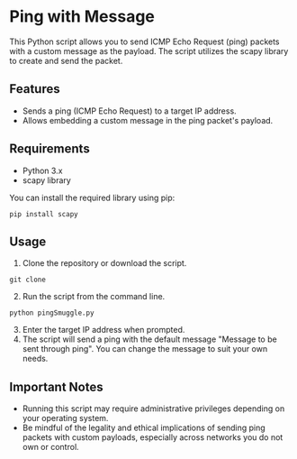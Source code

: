 # Ping with Message
This Python script allows you to send ICMP Echo Request (ping) packets with a custom message as the payload. The script utilizes the scapy library to create and send the packet.

## Features
- Sends a ping (ICMP Echo Request) to a target IP address.
- Allows embedding a custom message in the ping packet's payload.

## Requirements
- Python 3.x
- scapy library

You can install the required library using pip:
```
pip install scapy
```

## Usage
1. Clone the repository or download the script.
```
git clone
```
2. Run the script from the command line.
```
python pingSmuggle.py
```
3. Enter the target IP address when prompted.
4. The script will send a ping with the default message "Message to be sent through ping". You can change the message to suit your own needs.

## Important Notes
- Running this script may require administrative privileges depending on your operating system.
- Be mindful of the legality and ethical implications of sending ping packets with custom payloads, especially across networks you do not own or control.


